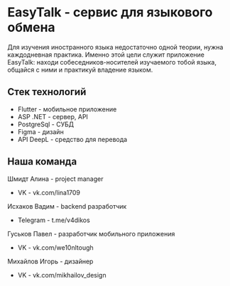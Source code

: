 # EasyTalk - сервис для языкового обмена

Для изучения иностранного языка недостаточно одной теории, нужна каждодневная практика.
Именно этой цели служит приложение EasyTalk: находи собеседников-носителей изучаемого тобой языка, общайся с ними и практикуй владение языком.

<h2> Стек технологий </h2>

<ul>
<li>Flutter - мобильное приложение</li>
<li>ASP .NET - сервер, API</li>
<li>PostgreSql - СУБД</li>
<li>Figma - дизайн</li>
<li>API DeepL - средство для перевода</li>

</ul>

<h2> Наша команда </h2>

Шмидт Алина - project manager <br>
<ul>
<li>VK - vk.com/lina1709</li>
</ul>

Исхаков Вадим - backend разработчик <br>
<ul>
<li>Telegram - t.me/v4dikos</li>
</ul>

Гуськов Павел - разработчик мобильного приложения <br>
<ul>
<li>VK - vk.com/we10nltough</li>
</ul>
Михайлов Игорь - дизайнер <br>
<ul>
<li>VK - vk.com/mikhailov_design</li>
</ul>
